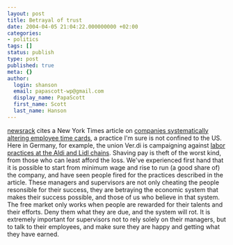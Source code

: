 ```yaml
---
layout: post
title: Betrayal of trust
date: 2004-04-05 21:04:22.000000000 +02:00
categories:
- politics
tags: []
status: publish
type: post
published: true
meta: {}
author:
  login: shanson
  email: papascott-wp@gmail.com
  display_name: PapaScott
  first_name: Scott
  last_name: Hanson
---
```

<p><a title="Time shaving: a shameful pattern of corporate theft" href="http://pages.prodigy.net/thomasn528/blog/2004_04_04_newsarcv.html#108111858519733629">newsrack</a> cites a New York Times article on <a title="Altering of Worker Time Cards Spurs Growing Number of Suits" href="http://www.nytimes.com/2004/04/04/national/04WAGE.html?ex=1396414800&en=2999670f42e32cfb&ei=5007&partner=USERLAND">companies systematically  altering employee time cards</a>, a practice I'm sure is not confined to the US. Here in Germany, for example, the union Ver.di is campaigning against <a title="FTD - Verdi bezichtigt Aldi, Lidl und Schlecker der Mitarbeiterschikane" href="http://www.ftd.de/ub/di/1070545777251.html?nv=rs">labor practices at the Aldi and Lidl chains</a>. Shaving pay is theft of the worst kind, from those who can least afford the loss. We've experienced first hand that it is possible to start from minimum wage and rise to run (a good share of) the company, and have seen people fired for the practices described in the article. These managers and supervisors are not only cheating the people resonsible for their success, they are betraying the economic system that makes their success possible, and those of us who believe in that system. The free market only works when people are rewarded for their talents and their efforts. Deny them what they are due, and the system will rot. It is extremely important for supervisors not to rely solely on their managers, but to talk to their employees, and make sure they are happy and getting what they have earned.</p>
